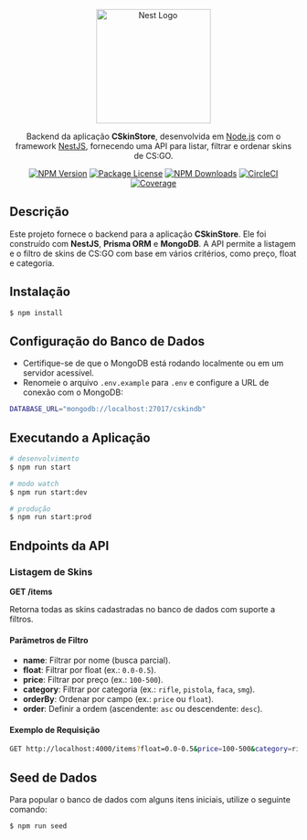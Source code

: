 
<p align="center">
  <a href="https://nestjs.com/" target="blank"><img src="https://nestjs.com/img/logo-small.svg" width="200" alt="Nest Logo" /></a>
</p>

<p align="center">Backend da aplicação <strong>CSkinStore</strong>, desenvolvida em <a href="http://nodejs.org" target="_blank">Node.js</a> com o framework <a href="http://nestjs.com" target="_blank">NestJS</a>, fornecendo uma API para listar, filtrar e ordenar skins de CS:GO.</p>

<p align="center">
<a href="https://www.npmjs.com/" target="_blank"><img src="https://img.shields.io/npm/v/@nestjs/core.svg" alt="NPM Version" /></a>
<a href="https://www.npmjs.com/" target="_blank"><img src="https://img.shields.io/npm/l/@nestjs/core.svg" alt="Package License" /></a>
<a href="https://www.npmjs.com/" target="_blank"><img src="https://img.shields.io/npm/dm/@nestjs/common.svg" alt="NPM Downloads" /></a>
<a href="https://circleci.com/gh/nestjs/nest" target="_blank"><img src="https://img.shields.io/circleci/build/github/nestjs/nest/master" alt="CircleCI" /></a>
<a href="https://coveralls.io/github/nestjs/nest?branch=master" target="_blank"><img src="https://coveralls.io/repos/github/nestjs/nest/badge.svg?branch=master#9" alt="Coverage" /></a>
</p>

## Descrição

Este projeto fornece o backend para a aplicação **CSkinStore**. Ele foi construído com **NestJS**, **Prisma ORM** e **MongoDB**. A API permite a listagem e o filtro de skins de CS:GO com base em vários critérios, como preço, float e categoria.

## Instalação

```bash
$ npm install
```

## Configuração do Banco de Dados

- Certifique-se de que o MongoDB está rodando localmente ou em um servidor acessível.
- Renomeie o arquivo `.env.example` para `.env` e configure a URL de conexão com o MongoDB:

```bash
DATABASE_URL="mongodb://localhost:27017/cskindb"
```

## Executando a Aplicação

```bash
# desenvolvimento
$ npm run start

# modo watch
$ npm run start:dev

# produção
$ npm run start:prod
```

## Endpoints da API

### Listagem de Skins

**GET /items**

Retorna todas as skins cadastradas no banco de dados com suporte a filtros.

#### Parâmetros de Filtro

- **name**: Filtrar por nome (busca parcial).
- **float**: Filtrar por float (ex.: `0.0-0.5`).
- **price**: Filtrar por preço (ex.: `100-500`).
- **category**: Filtrar por categoria (ex.: `rifle`, `pistola`, `faca`, `smg`).
- **orderBy**: Ordenar por campo (ex.: `price` ou `float`).
- **order**: Definir a ordem (ascendente: `asc` ou descendente: `desc`).

#### Exemplo de Requisição

```bash
GET http://localhost:4000/items?float=0.0-0.5&price=100-500&category=rifle&orderBy=price&order=asc
```

## Seed de Dados

Para popular o banco de dados com alguns itens iniciais, utilize o seguinte comando:

```bash
$ npm run seed
```
